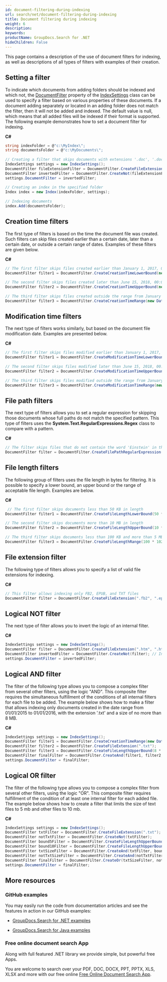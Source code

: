 ```yaml
---
id: document-filtering-during-indexing
url: search/net/document-filtering-during-indexing
title: Document filtering during indexing
weight: 6
description: 
keywords: 
productName: GroupDocs.Search for .NET
hideChildren: False
---
```

This page contains a description of the use of document filters for indexing, as well as descriptions of all types of filters with examples of their creation.

## Setting a filter

To indicate which documents from adding folders should be indexed and which not, the [DocumentFilter](https://apireference.groupdocs.com/net/search/groupdocs.search/indexsettings/properties/documentfilter) property of the [IndexSettings](https://apireference.groupdocs.com/net/search/groupdocs.search/indexsettings) class can be used to specify a filter based on various properties of these documents. If a document adding separately or located in an adding folder does not match the filter, then it will not be added and indexed. The default value is null, which means that all added files will be indexed if their format is supported. The following example demonstrates how to set a document filter for indexing.

**C#**

```csharp
string indexFolder = @"c:\MyIndex\";
string documentsFolder = @"c:\MyDocuments\";
 
// Creating a filter that skips documents with extensions '.doc', '.docx', '.rtf'
IndexSettings settings = new IndexSettings();
DocumentFilter fileExtensionFilter = DocumentFilter.CreateFileExtension(".doc", ".docx", ".rtf"); // Creating file extension filter that allows only specified extensions
DocumentFilter invertedFilter = DocumentFilter.CreateNot(fileExtensionFilter); // Inverting file extension filter to allow all extensions except specified ones
settings.DocumentFilter = invertedFilter;
 
// Creating an index in the specified folder
Index index = new Index(indexFolder, settings);
 
// Indexing documents
index.Add(documentsFolder);
```

## Creation time filters

The first type of filters is based on the time the document file was created. Such filters can skip files created earlier than a certain date, later than a certain date, or outside a certain range of dates. Examples of these filters are given below.

**C#**

```csharp
// The first filter skips files created earlier than January 1, 2017, 00:00:00 a.m.
DocumentFilter filter1 = DocumentFilter.CreateCreationTimeLowerBound(new DateTime(2017, 1, 1));
 
// The second filter skips files created later than June 15, 2018, 00:00:00 a.m.
DocumentFilter filter2 = DocumentFilter.CreateCreationTimeUpperBound(new DateTime(2018, 6, 15));
 
// The third filter skips files created outside the range from January 1, 2017, 00:00:00 a.m. to June 15, 2018, 00:00:00 a.m.
DocumentFilter filter3 = DocumentFilter.CreateCreationTimeRange(new DateTime(2017, 1, 1), new DateTime(2018, 6, 15));
```

## Modification time filters

The next type of filters works similarly, but based on the document file modification date. Examples are presented below.

**C#**

```csharp
// The first filter skips files modified earlier than January 1, 2017, 00:00:00 a.m.
DocumentFilter filter1 = DocumentFilter.CreateModificationTimeLowerBound(new DateTime(2017, 1, 1));
 
// The second filter skips files modified later than June 15, 2018, 00:00:00 a.m.
DocumentFilter filter2 = DocumentFilter.CreateModificationTimeUpperBound(new DateTime(2018, 6, 15));
 
// The third filter skips files modified outside the range from January 1, 2017, 00:00:00 a.m. to June 15, 2018, 00:00:00 a.m.
DocumentFilter filter3 = DocumentFilter.CreateModificationTimeRange(new DateTime(2017, 1, 1), new DateTime(2018, 6, 15));
```

## File path filters

The next type of filters allows you to set a regular expression for skipping those documents whose full paths do not match the specified pattern. This type of filters uses the **System.Text.RegularExpressions.Regex** class to compare with a pattern.

**C#**

```csharp
// The filter skips files that do not contain the word 'Einstein' in their paths
DocumentFilter filter = DocumentFilter.CreateFilePathRegularExpression("Einstein", RegexOptions.IgnoreCase);
```

## File length filters

The following group of filters uses the file length in bytes for filtering. It is possible to specify a lower bound, an upper bound or the range of acceptable file length. Examples are below.

**C#**

```csharp
 // The first filter skips documents less than 50 KB in length
DocumentFilter filter1 = DocumentFilter.CreateFileLengthLowerBound(50 * 1024);
 
// The second filter skips documents more than 10 MB in length
DocumentFilter filter2 = DocumentFilter.CreateFileLengthUpperBound(10 * 1024 * 1024);
 
// The third filter skips documents less than 100 KB and more than 5 MB in length
DocumentFilter filter3 = DocumentFilter.CreateFileLengthRange(100 * 1024, 5 * 1024 * 1024);
```

## File extension filter

The following type of filters allows you to specify a list of valid file extensions for indexing.

**C#**

```csharp
// This filter allows indexing only FB2, EPUB, and TXT files
DocumentFilter filter = DocumentFilter.CreateFileExtension(".fb2", ".epub", ".txt");
```

## Logical NOT filter

The next type of filter allows you to invert the logic of an internal filter.

**C#**

```csharp
IndexSettings settings = new IndexSettings();
DocumentFilter filter = DocumentFilter.CreateFileExtension(".htm", ".html");
DocumentFilter invertedFilter = DocumentFilter.CreateNot(filter); // Inverting file extension filter to allow all extensions except of HTM and HTML
settings.DocumentFilter = invertedFilter;
```

## Logical AND filter

The filter of the following type allows you to compose a complex filter from several other filters, using the logic "AND". This composite filter requires the simultaneous fulfillment of the conditions of all internal filters for each file to be added. The example below shows how to make a filter that allows indexing only documents created in the date range from 01/01/2015 to 01/01/2016, with the extension '.txt' and a size of no more than 8 MB.

**C#**

```csharp
IndexSettings settings = new IndexSettings();
DocumentFilter filter1 = DocumentFilter.CreateCreationTimeRange(new DateTime(2015, 1, 1), new DateTime(2016, 1, 1));
DocumentFilter filter2 = DocumentFilter.CreateFileExtension(".txt");
DocumentFilter filter3 = DocumentFilter.CreateFileLengthUpperBound(8 * 1024 * 1024);
DocumentFilter finalFilter = DocumentFilter.CreateAnd(filter1, filter2, filter3);
settings.DocumentFilter = finalFilter;
```

## Logical OR filter

The filter of the following type allows you to compose a complex filter from several other filters, using the logic "OR". This composite filter requires fulfillment of the condition of at least one internal filter for each added file. The example below shows how to create a filter that limits the size of text files to 5 mb and other files to 10 mb.

**C#**

```csharp
IndexSettings settings = new IndexSettings();
DocumentFilter txtFilter = DocumentFilter.CreateFileExtension(".txt");
DocumentFilter notTxtFilter = DocumentFilter.CreateNot(txtFilter);
DocumentFilter bound5Filter = DocumentFilter.CreateFileLengthUpperBound(5 * 1024 * 1024);
DocumentFilter bound10Filter = DocumentFilter.CreateFileLengthUpperBound(10 * 1024 * 1024);
DocumentFilter txtSizeFilter = DocumentFilter.CreateAnd(txtFilter, bound5Filter);
DocumentFilter notTxtSizeFilter = DocumentFilter.CreateAnd(notTxtFilter, bound10Filter);
DocumentFilter finalFilter = DocumentFilter.CreateOr(txtSizeFilter, notTxtSizeFilter);
settings.DocumentFilter = finalFilter;
```

## More resources

### GitHub examples

You may easily run the code from documentation articles and see the features in action in our GitHub examples:

*   [GroupDocs.Search for .NET examples](https://github.com/groupdocs-search/GroupDocs.Search-for-.NET)
    
*   [GroupDocs.Search for Java examples](https://github.com/groupdocs-search/GroupDocs.Search-for-Java)
    

### Free online document search App

Along with full featured .NET library we provide simple, but powerful free Apps.

You are welcome to search over your PDF, DOC, DOCX, PPT, PPTX, XLS, XLSX and more with our free online [Free Online Document Search App](https://products.groupdocs.app/search).
